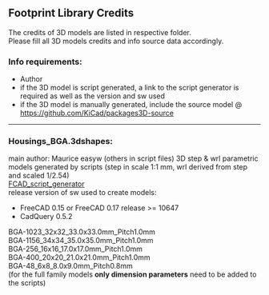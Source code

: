 ## Footprint Library Credits

The credits of 3D models are listed in respective folder.  
Please fill all 3D models credits and info source data accordingly.  

### Info requirements:
- Author
- if the 3D model is script generated, a link to the script generator is required as well as the version and sw used
- if the 3D model is manually generated, include the source model @ https://github.com/KiCad/packages3D-source

<hr>  

### Housings_BGA.3dshapes:  
main author: Maurice easyw (others in script files) 
3D step & wrl parametric models generated by scripts (step in scale 1:1 mm, wrl derived from step and scaled 1/2.54)  
[FCAD_script_generator](https://github.com/easyw/kicad-3d-models-in-freecad/tree/master/cadquery/FCAD_script_generator)  
release version of sw used to create models:  
- FreeCAD 0.15 or FreeCAD 0.17 release >= 10647
- CadQuery 0.5.2  

BGA-1023_32x32_33.0x33.0mm_Pitch1.0mm  
BGA-1156_34x34_35.0x35.0mm_Pitch1.0mm  
BGA-256_16x16_17.0x17.0mm_Pitch1.0mm  
BGA-400_20x20_21.0x21.0mm_Pitch1.0mm  
BGA-48_6x8_8.0x9.0mm_Pitch0.8mm  
(for the full family models **only dimension parameters** need to be added to the scripts)  
